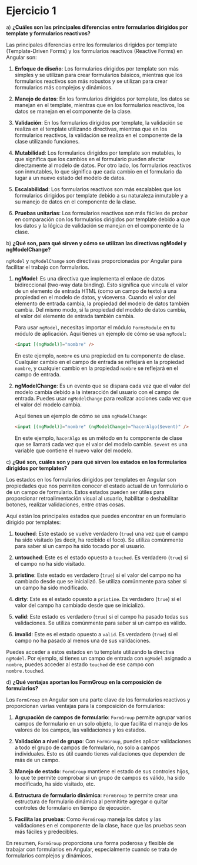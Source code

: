 # Ejercicio 1

a) **¿Cuáles son las principales diferencias entre formularios dirigidos por template y formularios reactivos?**

Las principales diferencias entre los formularios dirigidos por template (Template-Driven Forms) y los formularios reactivos (Reactive Forms) en Angular son:

1. **Enfoque de diseño**: Los formularios dirigidos por template son más simples y se utilizan para crear formularios básicos, mientras que los formularios reactivos son más robustos y se utilizan para crear formularios más complejos y dinámicos.

2. **Manejo de datos**: En los formularios dirigidos por template, los datos se manejan en el template, mientras que en los formularios reactivos, los datos se manejan en el componente de la clase.

3. **Validación**: En los formularios dirigidos por template, la validación se realiza en el template utilizando directivas, mientras que en los formularios reactivos, la validación se realiza en el componente de la clase utilizando funciones.

4. **Mutabilidad**: Los formularios dirigidos por template son mutables, lo que significa que los cambios en el formulario pueden afectar directamente al modelo de datos. Por otro lado, los formularios reactivos son inmutables, lo que significa que cada cambio en el formulario da lugar a un nuevo estado del modelo de datos.

5. **Escalabilidad**: Los formularios reactivos son más escalables que los formularios dirigidos por template debido a su naturaleza inmutable y a su manejo de datos en el componente de la clase.

6. **Pruebas unitarias**: Los formularios reactivos son más fáciles de probar en comparación con los formularios dirigidos por template debido a que los datos y la lógica de validación se manejan en el componente de la clase.

b) **¿Qué son, para qué sirven y cómo se utilizan las directivas ngModel y ngModelChange?**

`ngModel` y `ngModelChange` son directivas proporcionadas por Angular para facilitar el trabajo con formularios.

1. **ngModel**: Es una directiva que implementa el enlace de datos bidireccional (two-way data binding). Esto significa que vincula el valor de un elemento de entrada HTML (como un campo de texto) a una propiedad en el modelo de datos, y viceversa. Cuando el valor del elemento de entrada cambia, la propiedad del modelo de datos también cambia. Del mismo modo, si la propiedad del modelo de datos cambia, el valor del elemento de entrada también cambia.

   Para usar `ngModel`, necesitas importar el módulo `FormsModule` en tu módulo de aplicación. Aquí tienes un ejemplo de cómo se usa `ngModel`:

   ```html
   <input [(ngModel)]="nombre" />
   ```

   En este ejemplo, `nombre` es una propiedad en tu componente de clase. Cualquier cambio en el campo de entrada se reflejará en la propiedad `nombre`, y cualquier cambio en la propiedad `nombre` se reflejará en el campo de entrada.

2. **ngModelChange**: Es un evento que se dispara cada vez que el valor del modelo cambia debido a la interacción del usuario con el campo de entrada. Puedes usar `ngModelChange` para realizar acciones cada vez que el valor del modelo cambia.

   Aquí tienes un ejemplo de cómo se usa `ngModelChange`:

   ```html
   <input [(ngModel)]="nombre" (ngModelChange)="hacerAlgo($event)" />
   ```

   En este ejemplo, `hacerAlgo` es un método en tu componente de clase que se llamará cada vez que el valor del modelo cambie. `$event` es una variable que contiene el nuevo valor del modelo.

c) **¿Qué son, cuáles son y para qué sirven los estados en los formularios dirigidos por templates?**

Los estados en los formularios dirigidos por templates en Angular son propiedades que nos permiten conocer el estado actual de un formulario o de un campo de formulario. Estos estados pueden ser útiles para proporcionar retroalimentación visual al usuario, habilitar o deshabilitar botones, realizar validaciones, entre otras cosas.

Aquí están los principales estados que puedes encontrar en un formulario dirigido por templates:

1. **touched**: Este estado se vuelve verdadero (`true`) una vez que el campo ha sido visitado (es decir, ha recibido el foco). Se utiliza comúnmente para saber si un campo ha sido tocado por el usuario.

2. **untouched**: Este es el estado opuesto a `touched`. Es verdadero (`true`) si el campo no ha sido visitado.

3. **pristine**: Este estado es verdadero (`true`) si el valor del campo no ha cambiado desde que se inicializó. Se utiliza comúnmente para saber si un campo ha sido modificado.

4. **dirty**: Este es el estado opuesto a `pristine`. Es verdadero (`true`) si el valor del campo ha cambiado desde que se inicializó.

5. **valid**: Este estado es verdadero (`true`) si el campo ha pasado todas sus validaciones. Se utiliza comúnmente para saber si un campo es válido.

6. **invalid**: Este es el estado opuesto a `valid`. Es verdadero (`true`) si el campo no ha pasado al menos una de sus validaciones.

Puedes acceder a estos estados en tu template utilizando la directiva `ngModel`. Por ejemplo, si tienes un campo de entrada con `ngModel` asignado a `nombre`, puedes acceder al estado `touched` de ese campo con `nombre.touched`.

d) **¿Qué ventajas aportan los FormGroup en la composición de formularios?**

Los `FormGroup` en Angular son una parte clave de los formularios reactivos y proporcionan varias ventajas para la composición de formularios:

1. **Agrupación de campos de formulario**: `FormGroup` permite agrupar varios campos de formulario en un solo objeto, lo que facilita el manejo de los valores de los campos, las validaciones y los estados.

2. **Validación a nivel de grupo**: Con `FormGroup`, puedes aplicar validaciones a todo el grupo de campos de formulario, no solo a campos individuales. Esto es útil cuando tienes validaciones que dependen de más de un campo.

3. **Manejo de estado**: `FormGroup` mantiene el estado de sus controles hijos, lo que te permite comprobar si un grupo de campos es válido, ha sido modificado, ha sido visitado, etc.

4. **Estructura de formulario dinámica**: `FormGroup` te permite crear una estructura de formulario dinámica al permitirte agregar o quitar controles de formulario en tiempo de ejecución.

5. **Facilita las pruebas**: Como `FormGroup` maneja los datos y las validaciones en el componente de la clase, hace que las pruebas sean más fáciles y predecibles.

En resumen, `FormGroup` proporciona una forma poderosa y flexible de trabajar con formularios en Angular, especialmente cuando se trata de formularios complejos y dinámicos.
